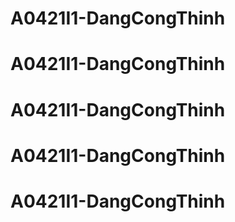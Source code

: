# A0421I1-DangCongThinh
# A0421I1-DangCongThinh
# A0421I1-DangCongThinh
# A0421I1-DangCongThinh
# A0421I1-DangCongThinh
